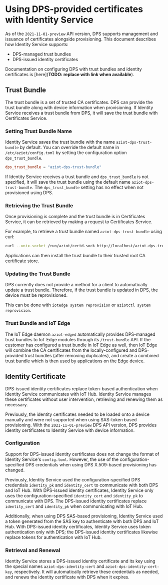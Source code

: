# Using DPS-provided certificates with Identity Service

As of the `2021-11-01-preview` API version, DPS supports management and issuance of certificates alongside provisioning. This document describes how Identity Service supports:
* DPS-managed trust bundles
* DPS-issued identity certificates

Documentation on configuring DPS with trust bundles and identity certificates is [here](**TODO: replace with link when available**).

## Trust Bundle

The trust bundle is a set of trusted CA certificates. DPS can provide the trust bundle along with device information when provisioning. If Identity Service receives a trust bundle from DPS, it will save the trust bundle with Certificates Service.

### Setting Trust Bundle Name

Identity Service saves the trust bundle with the name `aziot-dps-trust-bundle` by default. You can override the default name in `/etc/aziot/config.toml` by setting the configuration option `dps_trust_bundle`.

```toml
dps_trust_bundle = "aziot-dps-trust-bundle"
```

If Identity Service receives a trust bundle and `dps_trust_bundle` is not specified, it will save the trust bundle using the default name `aziot-dps-trust-bundle`. The `dps_trust_bundle` setting has no effect when not provisioned using DPS.

### Retrieving the Trust Bundle

Once provisioning is complete and the trust bundle is in Certificates Service, it can be retrieved by making a request to Certificates Service.

For example, to retrieve a trust bundle named `aziot-dps-trust-bundle` using curl:
```sh
curl --unix-socket /run/aziot/certd.sock http://localhost/aziot-dps-trust-bundle?api-version=2020-09-01
```

Applications can then install the trust bundle to their trusted root CA certificate store.

### Updating the Trust Bundle

DPS currently does not provide a method for a client to automatically update a trust bundle. Therefore, if the trust bundle is updated in DPS, the device must be reprovisioned.

This can be done with `iotedge system reprovision` or `aziotctl system reprovision`.

### Trust Bundle and IoT Edge

The IoT Edge daemon `aziot-edged` automatically provides DPS-managed trust bundles to IoT Edge modules through its `/trust-bundle` API. If the customer has configured a trust bundle in IoT Edge as well, then IoT Edge will combine the CA certificates from the locally-configured and DPS-provided trust bundles (after removing duplicates), and create a combined trust bundle which is then used by applications on the Edge device.

## Identity Certificate

DPS-issued identity certificates replace token-based authentication when Identity Service communicates with IoT Hub. Identity Service manages these certificates without user intervention, retrieving and renewing them as necessary.

Previously, the identity certificates needed to be loaded onto a device manually and were not supported when using SAS-token based provisioning. With the `2021-11-01-preview` DPS API version, DPS provides identity certificates to Identity Service with device information.

### Configuration

Support for DPS-issued identity certificates does not change the format of Identity Service's `config.toml`. However, the use of the configuration-specified DPS credentials when using DPS X.509-based provisioning has changed.

Previously, Identity Service used the configuration-specified DPS credentials `identity_pk` and `identity_cert` to communicate with both DPS and IoT Hub. With DPS-issued identity certificates, Identity Service only uses the configuration-specified `identity_cert` and `identity_pk` to communicate with DPS. The DPS-issued identity certificates replace `identity_cert` and `identity_pk` when communicating with IoT Hub.

Additionally, when using DPS SAS-based provisioning, Identity Service used a token generated from the SAS key to authenticate with both DPS and IoT Hub. With DPS-issued identity certificates, Identity Service uses token authentication only with DPS; the DPS-issued identity certificates likewise replace tokens for authentication with IoT Hub.

### Retrieval and Renewal

Identity Service stores a DPS-issued identity certificate and its key using the special names `aziot-dps-identity-cert` and `aziot-dps-identity-cert-key`, respectively. It will automatically retrieve these credentials as needed, and renews the identity certificate with DPS when it expires.
